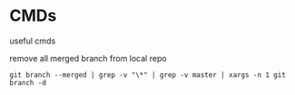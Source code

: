 # CMDs
useful cmds

remove all merged branch from local repo
```
git branch --merged | grep -v "\*" | grep -v master | xargs -n 1 git branch -d
```
